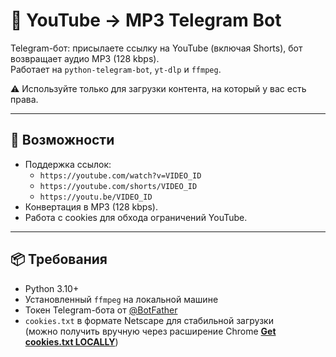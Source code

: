 # 🎵 YouTube → MP3 Telegram Bot

Telegram-бот: присылаете ссылку на YouTube (включая Shorts), бот возвращает аудио MP3 (128 kbps).  
Работает на `python-telegram-bot`, `yt-dlp` и `ffmpeg`.

⚠️ Используйте только для загрузки контента, на который у вас есть права.

---

## 🚀 Возможности
- Поддержка ссылок:
  - `https://youtube.com/watch?v=VIDEO_ID`
  - `https://youtube.com/shorts/VIDEO_ID`
  - `https://youtu.be/VIDEO_ID`
- Конвертация в MP3 (128 kbps).
- Работа с cookies для обхода ограничений YouTube.

---

## 📦 Требования
- Python 3.10+
- Установленный `ffmpeg` на локальной машине
- Токен Telegram-бота от [@BotFather](https://t.me/BotFather)
- `cookies.txt` в формате Netscape для стабильной загрузки  
  (можно получить вручную через расширение Chrome **[Get cookies.txt LOCALLY](https://chromewebstore.google.com/detail/get-cookiestxt-locally/cclelndahbckbenkjhflpdbgdldlbecc)**)
